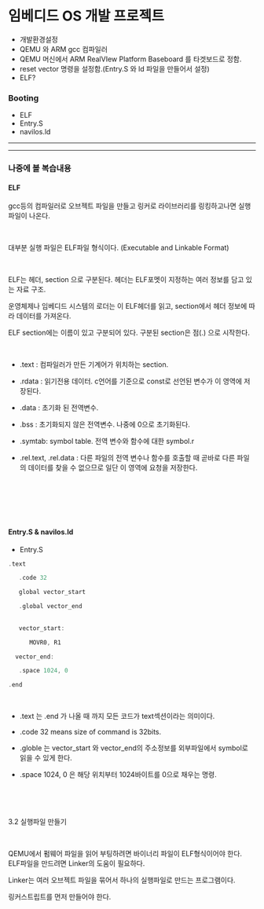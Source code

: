 # 임베디드 OS 개발 프로젝트

- 개발환경설정
- QEMU 와 ARM gcc 컴파일러
- QEMU 머신에서 ARM RealVIew Platform Baseboard 를 타겟보드로 정함.
- reset vector 명령을 설정함.(Entry.S 와 ld 파일을 만들어서 설정)
- ELF?


### Booting
- ELF 
- Entry.S
- navilos.ld


---
---

### 나중에 볼 복습내용


#### ELF

gcc등의 컴파일러로 오브젝트 파일을 만들고 링커로 라이브러리를 링킹하고나면 실행파일이 나온다. 

​

대부분 실행 파일은 ELF파일 형식이다. (Executable and Linkable Format) 

​

ELF는 헤더, section 으로 구분된다. 헤더는 ELF포멧이 지정하는 여러 정보를 담고 있는 자료 구조. 

운영체제나 임베디드 시스템의 로더는 이 ELF헤더를 읽고, section에서 헤더 정보에 따라 데이터를 가져온다.

ELF section에는 이름이 있고 구분되어 있다. 구분된 section은 점(.) 으로 시작한다.

​

- .text : 컴파일러가 만든 기계어가 위치하는 section. 

- .rdata : 읽기전용 데이터. c언어를 기준으로 const로 선언된 변수가 이 영역에 저장된다.

- .data : 초기화 된 전역변수.

- .bss : 초기화되지 않은 전역변수. 나중에 0으로 초기화된다. 

- .symtab: symbol table. 전역 변수와 함수에 대한 symbol.r

- .rel.text, .rel.data : 다른 파일의 전역 변수나 함수를 호출할 때 곧바로 다른 파일의 데이터를 찾을 수 없으므로 일단 이 영역에 요청을 저장한다.

  
    
​

​

​

#### Entry.S & navilos.ld

- Entry.S
~~~c
.text

   .code 32

   global vector_start

   .global vector_end
 
  
   vector_start:

      MOVR0, R1

  vector_end:

   .space 1024, 0

.end
~~~
﻿
- .text 는 .end 가 나올 때 까지 모든 코드가 text섹션이라는 의미이다. 

- .code 32 means size of command is 32bits.

- .globle 는 vector_start 와 vector_end의 주소정보를 외부파일에서 symbol로 읽을 수 있게 한다.

- .space 1024, 0 은 해당 위치부터 1024바이트를 0으로 채우는 명령.

​

​

3.2 실행파일 만들기

​

QEMU에서 펌웨어 파일을 읽어 부팅하려면 바이너리 파일이 ELF형식이어야 한다. ELF파일을 만드려면 Linker의 도움이 필요하다.

Linker는 여러 오브젝트 파일을 묶어서 하나의 실행파일로 만드는 프로그램이다. 

링커스트립트를 먼저 만들어야 한다. 


